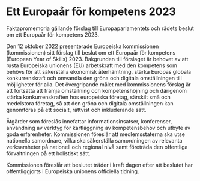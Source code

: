 # Ett Europaår för kompetens 2023

Faktapromemoria gällande förslag till Europaparlamentets och rådets beslut om ett
Europaår för kompetens 2023\.

Den 12 oktober 2022 presenterade Europeiska kommissionen (kommissionen) sitt förslag till beslut om ett Europaår för kompetens (European Year of Skills) 2023\. Bakgrunden till förslaget är behovet av att rusta Europeiska unionens (EU) arbetskraft med den kompetens som behövs för att säkerställa ekonomisk återhämtning, stärka Europas globala konkurrenskraft och omvandla den gröna och digitala omställningen till möjligheter för alla. Det övergripande målet med kommissionens förslag är att fortsätta att främja omställning och kompetenshöjning och därigenom stärka konkurrenskraften hos europeiska företag, särskilt små och medelstora företag, så att den gröna och digitala omställningen kan genomföras på ett socialt, rättvist och inkluderande sätt.

Åtgärder som föreslås innefattar informationsinsatser, konferenser, användning av verktyg för kartläggning av kompetensbehov och utbyte av goda erfarenheter. Kommissionen föreslår att medlemsstaterna ska utse nationella samordnare, vilka ska säkerställa samordningen av relevanta verksamheter på nationell och regional nivå samt företräda den offentliga förvaltningen på ett holistiskt sätt.

Kommissionen föreslår att beslutet träder i kraft dagen efter att beslutet har offentliggjorts i Europeiska unionens officiella tidning.
